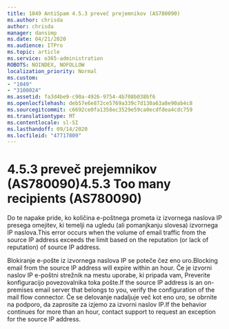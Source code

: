 ```yaml
---
title: 1049 AntiSpam 4.5.3 preveč prejemnikov (AS780090)
ms.author: chrisda
author: chrisda
manager: dansimp
ms.date: 04/21/2020
ms.audience: ITPro
ms.topic: article
ms.service: o365-administration
ROBOTS: NOINDEX, NOFOLLOW
localization_priority: Normal
ms.custom:
- "1049"
- "3100024"
ms.assetid: fa3d4be9-c90a-4926-9754-4b708b038bf6
ms.openlocfilehash: deb57e6e872ce5769a339c7d130a63a8e90ab4c8
ms.sourcegitcommit: c6692ce0fa1358ec3529e59ca0ecdfdea4cdc759
ms.translationtype: MT
ms.contentlocale: sl-SI
ms.lasthandoff: 09/14/2020
ms.locfileid: "47717809"
---
```

# <a name="453-too-many-recipients-as780090"></a><span data-ttu-id="c1384-102">4.5.3 preveč prejemnikov (AS780090)</span><span class="sxs-lookup"><span data-stu-id="c1384-102">4.5.3 Too many recipients (AS780090)</span></span>

<span data-ttu-id="c1384-103">Do te napake pride, ko količina e-poštnega prometa iz izvornega naslova IP presega omejitev, ki temelji na ugledu (ali pomanjkanju slovesa) izvornega IP naslova.</span><span class="sxs-lookup"><span data-stu-id="c1384-103">This error occurs when the volume of email traffic from the source IP address exceeds the limit based on the reputation (or lack of reputation) of source IP address.</span></span>

<span data-ttu-id="c1384-104">Blokiranje e-pošte iz izvornega naslova IP se poteče čez eno uro.</span><span class="sxs-lookup"><span data-stu-id="c1384-104">Blocking email from the source IP address will expire within an hour.</span></span> <span data-ttu-id="c1384-105">Če je izvorni naslov IP e-poštni strežnik na mestu uporabe, ki pripada vam, Preverite konfiguracijo povezovalnika toka pošte.</span><span class="sxs-lookup"><span data-stu-id="c1384-105">If the source IP address is an on-premises email server that belongs to you, verify the configuration of the mail flow connector.</span></span> <span data-ttu-id="c1384-106">Če se delovanje nadaljuje več kot eno uro, se obrnite na podporo, da zaprosite za izjemo za izvorni naslov IP.</span><span class="sxs-lookup"><span data-stu-id="c1384-106">If the behavior continues for more than an hour, contact support to request an exception for the source IP address.</span></span>
